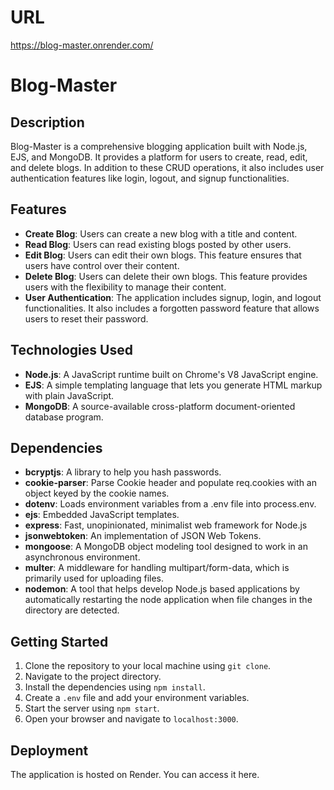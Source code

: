 # URL
https://blog-master.onrender.com/

# Blog-Master

## Description

Blog-Master is a comprehensive blogging application built with Node.js, EJS, and MongoDB. It provides a platform for users to create, read, edit, and delete blogs. In addition to these CRUD operations, it also includes user authentication features like login, logout, and signup functionalities.

## Features

- **Create Blog**: Users can create a new blog with a title and content.
- **Read Blog**: Users can read existing blogs posted by other users.
- **Edit Blog**: Users can edit their own blogs. This feature ensures that users have control over their content.
- **Delete Blog**: Users can delete their own blogs. This feature provides users with the flexibility to manage their content.
- **User Authentication**: The application includes signup, login, and logout functionalities. It also includes a forgotten password feature that allows users to reset their password.

## Technologies Used

- **Node.js**: A JavaScript runtime built on Chrome's V8 JavaScript engine.
- **EJS**: A simple templating language that lets you generate HTML markup with plain JavaScript.
- **MongoDB**: A source-available cross-platform document-oriented database program.

## Dependencies

- **bcryptjs**: A library to help you hash passwords.
- **cookie-parser**: Parse Cookie header and populate req.cookies with an object keyed by the cookie names.
- **dotenv**: Loads environment variables from a .env file into process.env.
- **ejs**: Embedded JavaScript templates.
- **express**: Fast, unopinionated, minimalist web framework for Node.js
- **jsonwebtoken**: An implementation of JSON Web Tokens.
- **mongoose**: A MongoDB object modeling tool designed to work in an asynchronous environment.
- **multer**: A middleware for handling multipart/form-data, which is primarily used for uploading files.
- **nodemon**: A tool that helps develop Node.js based applications by automatically restarting the node application when file changes in the directory are detected.

## Getting Started

1. Clone the repository to your local machine using `git clone`.
2. Navigate to the project directory.
3. Install the dependencies using `npm install`.
4. Create a `.env` file and add your environment variables.
5. Start the server using `npm start`.
6. Open your browser and navigate to `localhost:3000`.

## Deployment

The application is hosted on Render. You can access it here.



